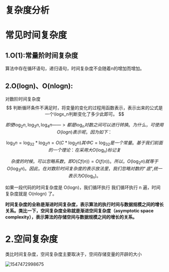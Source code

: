 # 复杂度分析



# 常见时间复杂度

## **1.O(1):常量阶时间复杂度**

算法中存在循环语句，递归语句，时间复杂度不会随着n的增加而增加。

## **2.O(logn)、O(nlogn):**

对数阶时间复杂度
$$
判断循环条件不满足时，将变量的变化的过程用函数表示，表示出来的公式是一个\logx_n判断变化了多少此即可。
$$

$$
即使\log_2 n,\log_3n,\log_4n——>都是\log_n对数之间可以进行转换。为什么，可使用O(logn)表示呢，因为如下：
$$

$$
\log_3n= \log_32 * \log_2n =O(C*\log_2n) 其中C = \log_32是一个常量。基于我们前面的一个理论：在采用大O(\log_n)标记复
$$

$$
杂度的时候，可以忽略系数，即O(Cf(n)) = O(f(n))。所以，O(\log_2n)就等于O(\log_3n)。因此，在对数阶时间复杂度的表示放法里，我们忽略对数的“底”,统一表示为O(\log_n)。
$$

如果一段代码的时间复杂度是 O(logn)，我们循环执行 我们循环执行 n 遍，时间复杂度就是 O(nlogn) 了。

**时间复杂度的全称是渐进时间复杂度，表示算法的执行时间与数据规模之间的增长关系。类比一下，空间复杂度全称就是渐进空间复杂度（asymptotic space complexity），表示算法的存储空间与数据规模之间的增长的关系。**

# 2.空间复杂度

类比时间复杂度，空间复杂度主要取决于，空间存储变量的开辟的大小

![1547472998675](C:\Users\32183\img\1547472998675.png)

